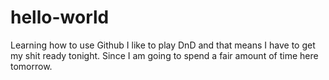 # hello-world
Learning how to use Github
I like to play DnD and that means I have to get my shit ready tonight.  Since I am going to spend a fair amount of time here tomorrow.

